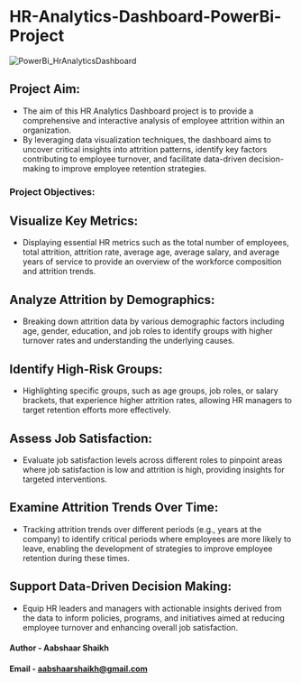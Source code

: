 # HR-Analytics-Dashboard-PowerBi-Project
![PowerBi_HrAnalyticsDashboard](https://github.com/AabshaarShaikh20/HR-Analytics-Dashboard-PowerBi-Project/assets/169930813/d089fadb-ee6e-4e05-a635-6d69ec6bc78f)


## Project Aim:
- The aim of this HR Analytics Dashboard project is to provide a comprehensive and interactive analysis of employee attrition within an organization.
- By leveraging data visualization techniques, the dashboard aims to uncover critical insights into attrition patterns, identify key factors contributing to employee turnover, and facilitate data-driven decision-making to improve employee retention strategies.


### Project Objectives:
## Visualize Key Metrics:
- Displaying essential HR metrics such as the total number of employees, total attrition, attrition rate, average age, average salary, and average years of service to provide an overview of the workforce composition and attrition trends.

## Analyze Attrition by Demographics: 
- Breaking down attrition data by various demographic factors including age, gender, education, and job roles to identify groups with higher turnover rates and understanding the underlying causes.

## Identify High-Risk Groups:
- Highlighting specific groups, such as age groups, job roles, or salary brackets, that experience higher attrition rates, allowing HR managers to target retention efforts more effectively.

## Assess Job Satisfaction: 
- Evaluate job satisfaction levels across different roles to pinpoint areas where job satisfaction is low and attrition is high, providing insights for targeted interventions.

## Examine Attrition Trends Over Time: 
- Tracking attrition trends over different periods (e.g., years at the company) to identify critical periods where employees are more likely to leave, enabling the development of strategies to improve employee retention during these times.

## Support Data-Driven Decision Making: 
- Equip HR leaders and managers with actionable insights derived from the data to inform policies, programs, and initiatives aimed at reducing employee turnover and enhancing overall job satisfaction.



#### Author - Aabshaar Shaikh

#### Email  - aabshaarshaikh@gmail.com 

